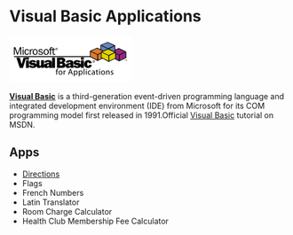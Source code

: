 # Visual Basic Applications

![alt text](/assets/vblogo.png "Visual Basic Logo")

[**Visual Basic**](https://en.wikipedia.org/wiki/Visual_Basic) is a third-generation event-driven programming language and integrated development environment (IDE) from Microsoft for its COM programming model first released in 1991.Official [Visual Basic](https://msdn.microsoft.com/en-us/library/2x7h1hfk.aspx) tutorial on MSDN.


## Apps

- [Directions](https://github.com/valerysamovich/visual-basic-apps/tree/master/apps/Directions)
- Flags
- French Numbers
- Latin Translator
- Room Charge Calculator
- Health Club Membership Fee Calculator

